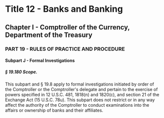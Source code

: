 
# Title 12 - Banks and Banking
## Chapter I - Comptroller of the Currency, Department of the Treasury
### PART 19 - RULES OF PRACTICE AND PROCEDURE
#### Subpart J - Formal Investigations
##### § 19.180 Scope.

This subpart and § 19.8 apply to formal investigations initiated by order of the Comptroller or the Comptroller's delegate and pertain to the exercise of powers specified in 12 U.S.C. 481, 1818(n) and 1820(c), and section 21 of the Exchange Act (15 U.S.C. 78u). This subpart does not restrict or in any way affect the authority of the Comptroller to conduct examinations into the affairs or ownership of banks and their affiliates.
